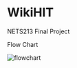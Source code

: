 # WikiHIT
NETS213 Final Project

Flow Chart

![flowchart](https://user-images.githubusercontent.com/47929029/114644545-925f3680-9c8c-11eb-9e08-ad601e8a9909.PNG)
